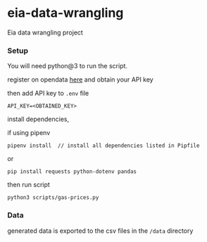 # eia-data-wrangling
Eia data wrangling project

### Setup
You will need python@3 to run the script.

register on opendata [here](https://www.eia.gov/opendata/register.php) and obtain your API key

then add API key to `.env` file

```
API_KEY=<OBTAINED_KEY>
```

install dependencies,

if using pipenv

```
pipenv install  // install all dependencies listed in Pipfile
```

or 
```
pip install requests python-dotenv pandas
```

then run script

```
python3 scripts/gas-prices.py
```

### Data
generated data is exported to the csv files in the `/data` directory
